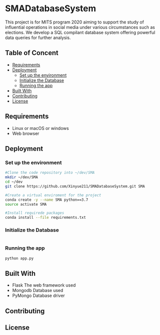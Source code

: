 # SMADatabaseSystem
This project is for MITS program 2020 aiming to support the study of influential operations in social media under various circumstances such as elections. We develop a SQL compilant database system offering powerful data queries for further analysis. 


## Table of Concent
- [Requirements](#requirements)
- [Deployment](#deployment)
  * [Set up the environment](#set-up-the-environment)
  * [Initialize the Database](#initialize-the-database)
  * [Running the app](#running-the-app)
- [Built With](#built-with)
- [Contributing](#contributing)
- [License](#license)

## Requirements
- Linux or macOS or windows
- Web browser

## Deployment
### Set up the environment
```bash
#Clone the code repository into ~/dev/SMA
mkdir ~/dev/SMA
cd ~/dev
git clone https://github.com/Xinyue211/SMADatabaseSystem.git SMA

#Create a virtual enviroment for the project
conda create -y --name SMA python==3.7
source activate SMA

#Install requirede packages
conda install --file requirements.txt
```
### Initialize the Database
```bash

```

### Running the app
```bash
python app.py
```

## Built With
- Flask The web framework used
- Mongodb Database used
- PyMongo Database driver 

## Contributing

## License

